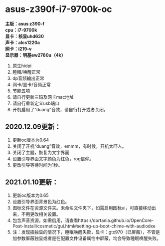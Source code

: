 # asus-z390f-i7-9700k-oc
**主板：asus z390-f**  
**cpu：i7-9700k**  
**显卡：核显uhd630**  
**声卡：alcs1220a**  
**网卡：i219-v**  
**显示器：明基ew2780u（4k）**  
1. 原生hidpi  
2. 睡眠/唤醒正常  
3. dp音频输出正常  
4. 网卡/显卡/音频正常  
5. 节能五项  
6. 请自行更新三码及网卡mac地址  
7. 请自行重新定义usb端口  
8. 开机启用了“duang”音效，请自行打开或者关闭。  
## 2020.12.09更新：  
1. 更新oc版本为0.64  
2. 关闭了开机“duang”音效，emmm，有时候，开机太吓人。  
3. 关闭了主题，恢复为文字界面  
4. 设置引导界面文字颜色为红色，rog信仰。  
5. 更改引导等待时间为1秒。  
## 2021.01.10更新：  
1. 更新oc版本为0.65  
2. 设置引导界面背景色为红色。  
3. 图标文件在资源文件夹。未命名文件夹下，如需启用图标ui，可直接移动出来，不用更改相关设置。  
4. 包含声音资源，如需启用，请查看https://dortania.github.io/OpenCore-Post-Install/cosmetic/gui.html#setting-up-boot-chime-with-audiodxe  
5. 注：发现插独显的情况下，睡眠唤醒失败，显卡：gtx970（已屏蔽），不管是加参数屏蔽独显或者是在配置文件设备属性中屏蔽，均会导致睡眠唤醒失败。
